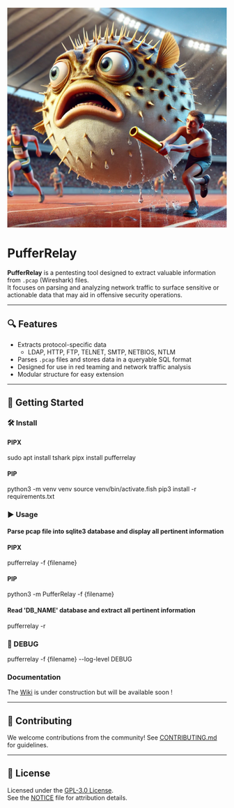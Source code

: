 ![Image Alt text](Logos/Puffer1.webp "Optional title")

# PufferRelay

**PufferRelay** is a pentesting tool designed to extract valuable information from `.pcap` (Wireshark) files.  
It focuses on parsing and analyzing network traffic to surface sensitive or actionable data that may aid in offensive security operations.

---

## 🔍 Features

- Extracts protocol-specific data
    - LDAP, HTTP, FTP, TELNET, SMTP, NETBIOS, NTLM
- Parses `.pcap` files and stores data in a queryable SQL format
- Designed for use in red teaming and network traffic analysis
- Modular structure for easy extension

---

## 🚀 Getting Started

### 🛠️ Install
#### PIPX
sudo apt install tshark
pipx install pufferrelay

#### PIP
python3 -m venv venv
source venv/bin/activate.fish
pip3 install -r requirements.txt

### ▶️ Usage

#### Parse pcap file into sqlite3 database and display all pertinent information
#### PIPX
pufferrelay -f {filename}

#### PIP
python3 -m PufferRelay -f {filename}

#### Read 'DB_NAME' database and extract all pertinent information
pufferrelay -r

### 🐛 DEBUG
pufferrelay -f {filename} --log-level DEBUG

### Documentation
The <a href="https://mpolymath.gitbook.io/pufferrelay">Wiki</a> is under construction but will be available soon !

---

## 🤝 Contributing

We welcome contributions from the community! See [CONTRIBUTING.md](CONTRIBUTING.md) for guidelines.

---

## 📄 License

Licensed under the [GPL-3.0 License](LICENSE).  
See the [NOTICE](NOTICE) file for attribution details.
